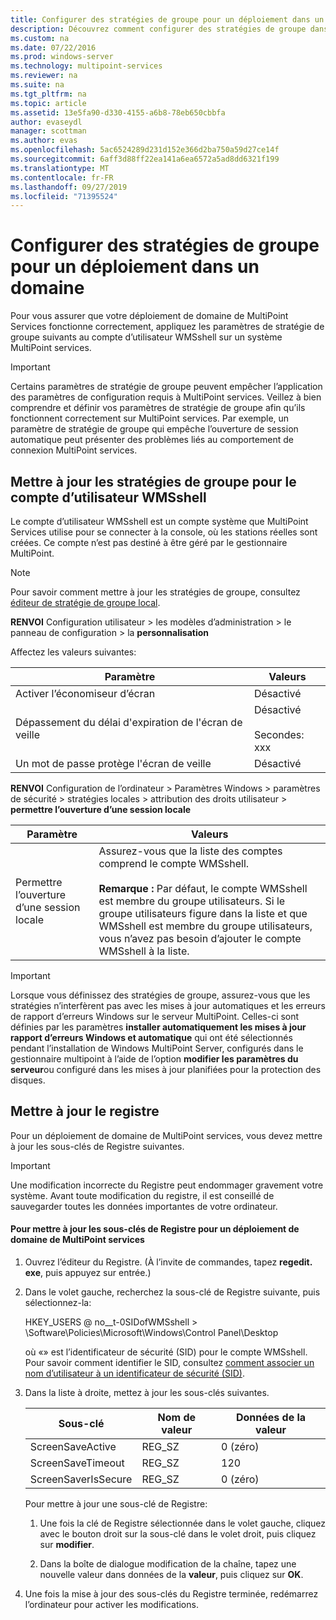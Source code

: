 ```yaml
---
title: Configurer des stratégies de groupe pour un déploiement dans un domaine
description: Découvrez comment configurer des stratégies de groupe dans MultiPoint services
ms.custom: na
ms.date: 07/22/2016
ms.prod: windows-server
ms.technology: multipoint-services
ms.reviewer: na
ms.suite: na
ms.tgt_pltfrm: na
ms.topic: article
ms.assetid: 13e5fa90-d330-4155-a6b8-78eb650cbbfa
author: evaseydl
manager: scottman
ms.author: evas
ms.openlocfilehash: 5ac6524289d231d152e366d2ba750a59d27ce14f
ms.sourcegitcommit: 6aff3d88ff22ea141a6ea6572a5ad8dd6321f199
ms.translationtype: MT
ms.contentlocale: fr-FR
ms.lasthandoff: 09/27/2019
ms.locfileid: "71395524"
---
```

# <a name="configure-group-policies-for-a-domain-deployment"></a>Configurer des stratégies de groupe pour un déploiement dans un domaine
Pour vous assurer que votre déploiement de domaine de MultiPoint Services fonctionne correctement, appliquez les paramètres de stratégie de groupe suivants au compte d’utilisateur WMSshell sur un système MultiPoint services.  
  
> [!IMPORTANT]  
> Certains paramètres de stratégie de groupe peuvent empêcher l’application des paramètres de configuration requis à MultiPoint services. Veillez à bien comprendre et définir vos paramètres de stratégie de groupe afin qu’ils fonctionnent correctement sur MultiPoint services. Par exemple, un paramètre de stratégie de groupe qui empêche l’ouverture de session automatique peut présenter des problèmes liés au comportement de connexion MultiPoint services.  
  
## <a name="update-group-policies-for-the-wmsshell-user-account"></a>Mettre à jour les stratégies de groupe pour le compte d’utilisateur WMSshell 
Le compte d’utilisateur WMSshell est un compte système que MultiPoint Services utilise pour se connecter à la console, où les stations réelles sont créées. Ce compte n’est pas destiné à être géré par le gestionnaire MultiPoint.
  
> [!NOTE]  
> Pour savoir comment mettre à jour les stratégies de groupe, consultez [éditeur de stratégie de groupe local](https://technet.microsoft.com/library/dn265982.aspx).  
  
**RENVOI** Configuration utilisateur > les modèles d’administration > le panneau de configuration > la **personnalisation**  
  
Affectez les valeurs suivantes:  
  
|Paramètre|Valeurs|  
|-----------|----------|  
|Activer l’économiseur d’écran|Désactivé|  
|Dépassement du délai d'expiration de l'écran de veille|Désactivé<br /><br />Secondes: xxx|  
|Un mot de passe protège l'écran de veille|Désactivé|  
  
**RENVOI** Configuration de l’ordinateur > Paramètres Windows > paramètres de sécurité > stratégies locales > attribution des droits utilisateur > **permettre l’ouverture d’une session locale**  
  
|Paramètre|Valeurs|  
|-----------|----------|  
|Permettre l’ouverture d’une session locale|Assurez-vous que la liste des comptes comprend le compte WMSshell.<br /><br />**Remarque :** Par défaut, le compte WMSshell est membre du groupe utilisateurs. Si le groupe utilisateurs figure dans la liste et que WMSshell est membre du groupe utilisateurs, vous n’avez pas besoin d’ajouter le compte WMSshell à la liste.|  
  
> [!IMPORTANT]  
> Lorsque vous définissez des stratégies de groupe, assurez-vous que les stratégies n’interfèrent pas avec les mises à jour automatiques et les erreurs de rapport d’erreurs Windows sur le serveur MultiPoint. Celles-ci sont définies par les paramètres **installer automatiquement les mises à jour** **rapport d’erreurs Windows et automatique** qui ont été sélectionnés pendant l’installation de Windows MultiPoint Server, configurés dans le gestionnaire multipoint à l’aide de l’option **modifier les paramètres du serveur**ou configuré dans les mises à jour planifiées pour la protection des disques.  
  
## <a name="update-the-registry"></a>Mettre à jour le registre  
Pour un déploiement de domaine de MultiPoint services, vous devez mettre à jour les sous-clés de Registre suivantes.  
  
> [!IMPORTANT]  
> Une modification incorrecte du Registre peut endommager gravement votre système. Avant toute modification du registre, il est conseillé de sauvegarder toutes les données importantes de votre ordinateur.  
  
#### <a name="to-update-registry-subkeys-for-a-domain-deployment-of-multipoint-services"></a>Pour mettre à jour les sous-clés de Registre pour un déploiement de domaine de MultiPoint services  
  
1.  Ouvrez l’éditeur du Registre. (À l’invite de commandes, tapez **regedit. exe**, puis appuyez sur entrée.)  
  
2.  Dans le volet gauche, recherchez la sous-clé de Registre suivante, puis sélectionnez-la:  
  
    HKEY_USERS @ no__t-0SIDofWMSshell > \Software\Policies\Microsoft\Windows\Control Panel\Desktop  
  
    où «<SIDofWMSshell>» est l’identificateur de sécurité (SID) pour le compte WMSshell. Pour savoir comment identifier le SID, consultez [comment associer un nom d’utilisateur à un identificateur de sécurité (SID)](https://support.microsoft.com/kb/154599).  
  
3.  Dans la liste à droite, mettez à jour les sous-clés suivantes.  
  
    |Sous-clé|Nom de valeur|Données de la valeur|  
    |----------|--------------|--------------|  
    |ScreenSaveActive|REG_SZ|0 (zéro)|  
    |ScreenSaveTimeout|REG_SZ|120|  
    |ScreenSaverIsSecure|REG_SZ|0 (zéro)|  
  
    Pour mettre à jour une sous-clé de Registre:  
  
    1.  Une fois la clé de Registre sélectionnée dans le volet gauche, cliquez avec le bouton droit sur la sous-clé dans le volet droit, puis cliquez sur **modifier**.  
  
    2.  Dans la boîte de dialogue modification de la chaîne, tapez une nouvelle valeur dans données de la **valeur**, puis cliquez sur **OK**.  
  
4.  Une fois la mise à jour des sous-clés du Registre terminée, redémarrez l’ordinateur pour activer les modifications. 
